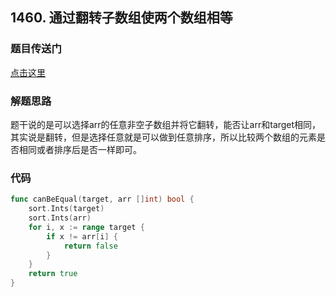 ## 1460. 通过翻转子数组使两个数组相等

### 题目传送门

[点击这里](https://leetcode.cn/problems/make-two-arrays-equal-by-reversing-sub-arrays/)

### 解题思路

题干说的是可以选择arr的任意非空子数组并将它翻转，能否让arr和target相同，其实说是翻转，但是选择任意就是可以做到任意排序，所以比较两个数组的元素是否相同或者排序后是否一样即可。

### 代码

```go
func canBeEqual(target, arr []int) bool {
    sort.Ints(target)
    sort.Ints(arr)
    for i, x := range target {
        if x != arr[i] {
            return false
        }
    }
    return true
}
```